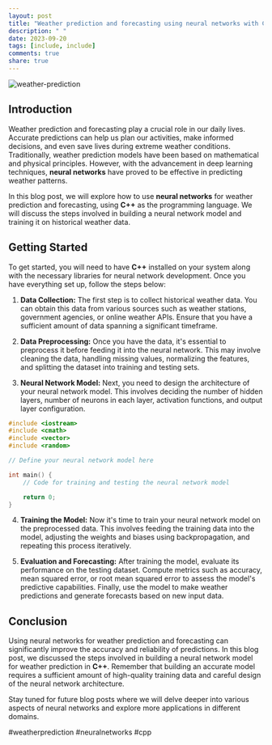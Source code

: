 ```yaml
---
layout: post
title: "Weather prediction and forecasting using neural networks with C++"
description: " "
date: 2023-09-20
tags: [include, include]
comments: true
share: true
---
```


![weather-prediction](https://example.com/weather.jpg)

## Introduction

Weather prediction and forecasting play a crucial role in our daily lives. Accurate predictions can help us plan our activities, make informed decisions, and even save lives during extreme weather conditions. Traditionally, weather prediction models have been based on mathematical and physical principles. However, with the advancement in deep learning techniques, **neural networks** have proved to be effective in predicting weather patterns.

In this blog post, we will explore how to use **neural networks** for weather prediction and forecasting, using **C++** as the programming language. We will discuss the steps involved in building a neural network model and training it on historical weather data.

## Getting Started

To get started, you will need to have **C++** installed on your system along with the necessary libraries for neural network development. Once you have everything set up, follow the steps below:

1. **Data Collection:** The first step is to collect historical weather data. You can obtain this data from various sources such as weather stations, government agencies, or online weather APIs. Ensure that you have a sufficient amount of data spanning a significant timeframe.

2. **Data Preprocessing:** Once you have the data, it's essential to preprocess it before feeding it into the neural network. This may involve cleaning the data, handling missing values, normalizing the features, and splitting the dataset into training and testing sets.

3. **Neural Network Model:** Next, you need to design the architecture of your neural network model. This involves deciding the number of hidden layers, number of neurons in each layer, activation functions, and output layer configuration.

```cpp
#include <iostream>
#include <cmath>
#include <vector>
#include <random>

// Define your neural network model here

int main() {
    // Code for training and testing the neural network model

    return 0;
}
```

4. **Training the Model:** Now it's time to train your neural network model on the preprocessed data. This involves feeding the training data into the model, adjusting the weights and biases using backpropagation, and repeating this process iteratively.

5. **Evaluation and Forecasting:** After training the model, evaluate its performance on the testing dataset. Compute metrics such as accuracy, mean squared error, or root mean squared error to assess the model's predictive capabilities. Finally, use the model to make weather predictions and generate forecasts based on new input data.

## Conclusion

Using neural networks for weather prediction and forecasting can significantly improve the accuracy and reliability of predictions. In this blog post, we discussed the steps involved in building a neural network model for weather prediction in **C++**. Remember that building an accurate model requires a sufficient amount of high-quality training data and careful design of the neural network architecture.

Stay tuned for future blog posts where we will delve deeper into various aspects of neural networks and explore more applications in different domains.

#weatherprediction #neuralnetworks #cpp